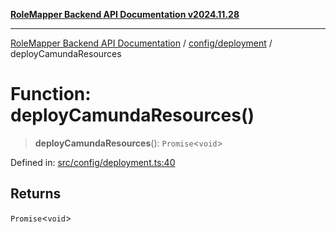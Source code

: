 [**RoleMapper Backend API Documentation v2024.11.28**](../../../README.md)

***

[RoleMapper Backend API Documentation](../../../modules.md) / [config/deployment](../README.md) / deployCamundaResources

# Function: deployCamundaResources()

> **deployCamundaResources**(): `Promise`\<`void`\>

Defined in: [src/config/deployment.ts:40](https://github.com/FlowCraft-AG/RoleMapper/blob/536244048d4b335d6a9047c5d05cfa1a8bc97efb/backend/src/config/deployment.ts#L40)

## Returns

`Promise`\<`void`\>
